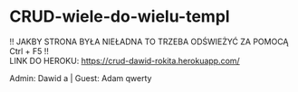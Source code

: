 # CRUD-wiele-do-wielu-templ

!! JAKBY STRONA BYŁA NIEŁADNA TO TRZEBA ODŚWIEŻYĆ ZA POMOCĄ Ctrl + F5 !!                              
LINK DO HEROKU: https://crud-dawid-rokita.herokuapp.com/

Admin: Dawid a | Guest: Adam qwerty

